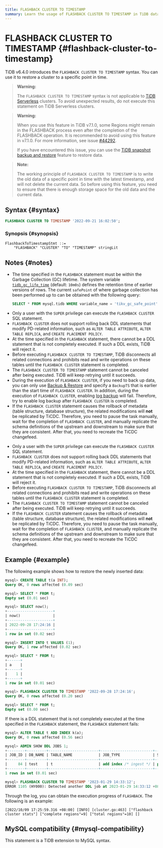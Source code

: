 ```yaml
---
title: FLASHBACK CLUSTER TO TIMESTAMP
summary: Learn the usage of FLASHBACK CLUSTER TO TIMESTAMP in TiDB databases.
---
```


# FLASHBACK CLUSTER TO TIMESTAMP {#flashback-cluster-to-timestamp}

TiDB v6.4.0 introduces the `FLASHBACK CLUSTER TO TIMESTAMP` syntax. You can use it to restore a cluster to a specific point in time.

> **Warning:**
>
> The `FLASHBACK CLUSTER TO TIMESTAMP` syntax is not applicable to [TiDB Serverless](https://docs.pingcap.com/tidbcloud/select-cluster-tier#tidb-serverless) clusters. To avoid unexpected results, do not execute this statement on TiDB Serverless clusters.

<CustomContent platform="tidb">

> **Warning:**
>
> When you use this feature in TiDB v7.1.0, some Regions might remain in the FLASHBACK process even after the completion of the FLASHBACK operation. It is recommended to avoid using this feature in v7.1.0. For more information, see issue [#44292](https://github.com/pingcap/tidb/issues/44292).
>
> If you have encountered this issue, you can use the [TiDB snapshot backup and restore](/br/br-snapshot-guide.md) feature to restore data.

</CustomContent>

> **Note:**
>
> The working principle of `FLASHBACK CLUSTER TO TIMESTAMP` is to write the old data of a specific point in time with the latest timestamp, and will not delete the current data. So before using this feature, you need to ensure that there is enough storage space for the old data and the current data.

## Syntax {#syntax}

```sql
FLASHBACK CLUSTER TO TIMESTAMP '2022-09-21 16:02:50';
```

### Synopsis {#synopsis}

```ebnf+diagram
FlashbackToTimestampStmt ::=
    "FLASHBACK" "CLUSTER" "TO" "TIMESTAMP" stringLit
```

## Notes {#notes}

-   The time specified in the `FLASHBACK` statement must be within the Garbage Collection (GC) lifetime. The system variable [`tidb_gc_life_time`](/system-variables.md#tidb_gc_life_time-new-in-v50) (default: `10m0s`) defines the retention time of earlier versions of rows. The current `safePoint` of where garbage collection has been performed up to can be obtained with the following query:

    ```sql
    SELECT * FROM mysql.tidb WHERE variable_name = 'tikv_gc_safe_point';
    ```

<CustomContent platform='tidb'>

-   Only a user with the `SUPER` privilege can execute the `FLASHBACK CLUSTER` SQL statement.
-   `FLASHBACK CLUSTER` does not support rolling back DDL statements that modify PD-related information, such as `ALTER TABLE ATTRIBUTE`, `ALTER TABLE REPLICA`, and `CREATE PLACEMENT POLICY`.
-   At the time specified in the `FLASHBACK` statement, there cannot be a DDL statement that is not completely executed. If such a DDL exists, TiDB will reject it.
-   Before executing `FLASHBACK CLUSTER TO TIMESTAMP`, TiDB disconnects all related connections and prohibits read and write operations on these tables until the `FLASHBACK CLUSTER` statement is completed.
-   The `FLASHBACK CLUSTER TO TIMESTAMP` statement cannot be canceled after being executed. TiDB will keep retrying until it succeeds.
-   During the execution of `FLASHBACK CLUSTER`, if you need to back up data, you can only use [Backup &#x26; Restore](/br/br-snapshot-guide.md) and specify a `BackupTS` that is earlier than the start time of `FLASHBACK CLUSTER`. In addition, during the execution of `FLASHBACK CLUSTER`, enabling [log backup](/br/br-pitr-guide.md) will fail. Therefore, try to enable log backup after `FLASHBACK CLUSTER` is completed.
-   If the `FLASHBACK CLUSTER` statement causes the rollback of metadata (table structure, database structure), the related modifications will **not** be replicated by TiCDC. Therefore, you need to pause the task manually, wait for the completion of `FLASHBACK CLUSTER`, and manually replicate the schema definitions of the upstream and downstream to make sure that they are consistent. After that, you need to recreate the TiCDC changefeed.

</CustomContent>

<CustomContent platform='tidb-cloud'>

-   Only a user with the `SUPER` privilege can execute the `FLASHBACK CLUSTER` SQL statement.
-   `FLASHBACK CLUSTER` does not support rolling back DDL statements that modify PD-related information, such as `ALTER TABLE ATTRIBUTE`, `ALTER TABLE REPLICA`, and `CREATE PLACEMENT POLICY`.
-   At the time specified in the `FLASHBACK` statement, there cannot be a DDL statement that is not completely executed. If such a DDL exists, TiDB will reject it.
-   Before executing `FLASHBACK CLUSTER TO TIMESTAMP`, TiDB disconnects all related connections and prohibits read and write operations on these tables until the `FLASHBACK CLUSTER` statement is completed.
-   The `FLASHBACK CLUSTER TO TIMESTAMP` statement cannot be canceled after being executed. TiDB will keep retrying until it succeeds.
-   If the `FLASHBACK CLUSTER` statement causes the rollback of metadata (table structure, database structure), the related modifications will **not** be replicated by TiCDC. Therefore, you need to pause the task manually, wait for the completion of `FLASHBACK CLUSTER`, and manually replicate the schema definitions of the upstream and downstream to make sure that they are consistent. After that, you need to recreate the TiCDC changefeed.

</CustomContent>

## Example {#example}

The following example shows how to restore the newly inserted data:

```sql
mysql> CREATE TABLE t(a INT);
Query OK, 0 rows affected (0.09 sec)

mysql> SELECT * FROM t;
Empty set (0.01 sec)

mysql> SELECT now();
+---------------------+
| now()               |
+---------------------+
| 2022-09-28 17:24:16 |
+---------------------+
1 row in set (0.02 sec)

mysql> INSERT INTO t VALUES (1);
Query OK, 1 row affected (0.02 sec)

mysql> SELECT * FROM t;
+------+
| a    |
+------+
|    1 |
+------+
1 row in set (0.01 sec)

mysql> FLASHBACK CLUSTER TO TIMESTAMP '2022-09-28 17:24:16';
Query OK, 0 rows affected (0.20 sec)

mysql> SELECT * FROM t;
Empty set (0.00 sec)
```

If there is a DDL statement that is not completely executed at the time specified in the `FLASHBACK` statement, the `FLASHBACK` statement fails:

```sql
mysql> ALTER TABLE t ADD INDEX k(a);
Query OK, 0 rows affected (0.56 sec)

mysql> ADMIN SHOW DDL JOBS 1;
+--------+---------+-----------------------+------------------------+--------------+-----------+----------+-----------+---------------------+---------------------+---------------------+--------+
| JOB_ID | DB_NAME | TABLE_NAME            | JOB_TYPE               | SCHEMA_STATE | SCHEMA_ID | TABLE_ID | ROW_COUNT | CREATE_TIME         | START_TIME          | END_TIME            | STATE  |
+--------+---------+-----------------------+------------------------+--------------+-----------+----------+-----------+---------------------+---------------------+---------------------+--------+
|     84 | test    | t                     | add index /* ingest */ | public       |         2 |       82 |         0 | 2023-01-29 14:33:11 | 2023-01-29 14:33:11 | 2023-01-29 14:33:12 | synced |
+--------+---------+-----------------------+------------------------+--------------+-----------+----------+-----------+---------------------+---------------------+---------------------+--------+
1 rows in set (0.01 sec)

mysql> FLASHBACK CLUSTER TO TIMESTAMP '2023-01-29 14:33:12';
ERROR 1105 (HY000): Detected another DDL job at 2023-01-29 14:33:12 +0800 CST, can't do flashback
```

Through the log, you can obtain the execution progress of `FLASHBACK`. The following is an example:

    [2022/10/09 17:25:59.316 +08:00] [INFO] [cluster.go:463] ["flashback cluster stats"] ["complete regions"=9] ["total regions"=10] []

## MySQL compatibility {#mysql-compatibility}

This statement is a TiDB extension to MySQL syntax.
